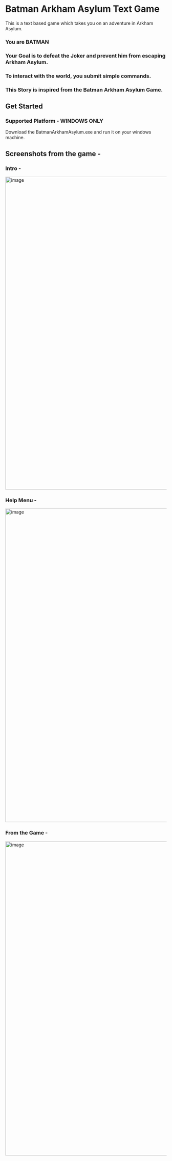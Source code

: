 # Batman Arkham Asylum Text Game
This is a text based game which takes you on an adventure in Arkham Asylum. 

### You are BATMAN 
### Your Goal is to defeat the Joker and prevent him from escaping Arkham Asylum.
### To interact with the world, you submit simple commands. 

### This Story is inspired from the Batman Arkham Asylum Game. 

## Get Started 

### Supported Platform - WINDOWS ONLY

Download the BatmanArkhamAsylum.exe and run it on your windows machine. 

## Screenshots from the game - 
### Intro - 
<img width="975" alt="image" src="https://user-images.githubusercontent.com/8632869/220964876-88852b44-5b62-4a41-bc1a-45248d788dc1.png">

### Help Menu - 
<img width="977" alt="image" src="https://user-images.githubusercontent.com/8632869/220965192-5d08ab41-2bda-459b-83ae-9e46911ae563.png">

### From the Game - 
<img width="979" alt="image" src="https://user-images.githubusercontent.com/8632869/220965301-1f2f3bf0-c622-45af-8e76-ae579295351d.png">


